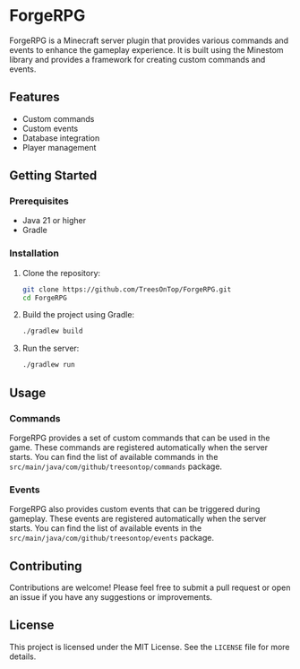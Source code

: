 # ForgeRPG

ForgeRPG is a Minecraft server plugin that provides various commands and events to enhance the gameplay experience. It is built using the Minestom library and provides a framework for creating custom commands and events.

## Features

- Custom commands
- Custom events
- Database integration
- Player management

## Getting Started

### Prerequisites

- Java 21 or higher
- Gradle

### Installation

1. Clone the repository:
   ```sh
   git clone https://github.com/TreesOnTop/ForgeRPG.git
   cd ForgeRPG
   ```

2. Build the project using Gradle:
   ```sh
   ./gradlew build
   ```

3. Run the server:
   ```sh
   ./gradlew run
   ```

## Usage

### Commands

ForgeRPG provides a set of custom commands that can be used in the game. These commands are registered automatically when the server starts. You can find the list of available commands in the `src/main/java/com/github/treesontop/commands` package.

### Events

ForgeRPG also provides custom events that can be triggered during gameplay. These events are registered automatically when the server starts. You can find the list of available events in the `src/main/java/com/github/treesontop/events` package.

## Contributing

Contributions are welcome! Please feel free to submit a pull request or open an issue if you have any suggestions or improvements.

## License

This project is licensed under the MIT License. See the `LICENSE` file for more details.

